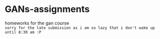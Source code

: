 # GANs-assignments
homeworks for the gan course <br>
``` sorry for the late submission as i am so lazy that i don't wake up until 8:30 am :P ```
